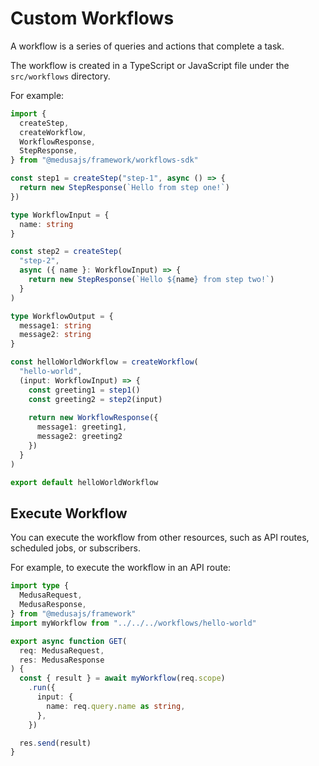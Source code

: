 # Custom Workflows

A workflow is a series of queries and actions that complete a task.

The workflow is created in a TypeScript or JavaScript file under the `src/workflows` directory.

For example:

```ts
import {
  createStep,
  createWorkflow,
  WorkflowResponse,
  StepResponse,
} from "@medusajs/framework/workflows-sdk"

const step1 = createStep("step-1", async () => {
  return new StepResponse(`Hello from step one!`)
})

type WorkflowInput = {
  name: string
}

const step2 = createStep(
  "step-2",
  async ({ name }: WorkflowInput) => {
    return new StepResponse(`Hello ${name} from step two!`)
  }
)

type WorkflowOutput = {
  message1: string
  message2: string
}

const helloWorldWorkflow = createWorkflow(
  "hello-world",
  (input: WorkflowInput) => {
    const greeting1 = step1()
    const greeting2 = step2(input)
    
    return new WorkflowResponse({
      message1: greeting1,
      message2: greeting2
    })
  }
)

export default helloWorldWorkflow
```

## Execute Workflow

You can execute the workflow from other resources, such as API routes, scheduled jobs, or subscribers.

For example, to execute the workflow in an API route:

```ts
import type {
  MedusaRequest,
  MedusaResponse,
} from "@medusajs/framework"
import myWorkflow from "../../../workflows/hello-world"

export async function GET(
  req: MedusaRequest,
  res: MedusaResponse
) {
  const { result } = await myWorkflow(req.scope)
    .run({
      input: {
        name: req.query.name as string,
      },
    })

  res.send(result)
}
```
